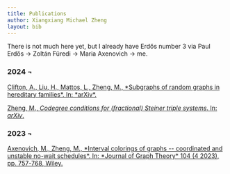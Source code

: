 ```yaml
---
title: Publications
author: Xiangxiang Michael Zheng
layout: bib
---
```


There is not much here yet, but I already have Erdős number 3 via Paul Erdős $\to$ Zoltán Füredi $\to$ Maria Axenovich $\to$ me.

<h3>2024 &#172;</h3>
<a href="https://arxiv.org/abs/2405.09486v1" title="arXiv">Clifton, A., Liu, H., Mattos, L., Zheng, M., *Subgraphs of random graphs in hereditary families*. In: *arXiv*.</a>

<a href="https://arxiv.org/abs/2411.07981" title="arXiv">Zheng, M., *Codegree conditions for (fractional) Steiner triple systems*. In: *arXiv*.</a>

<h3>2023 &#172;</h3>
<a href="https://doi.org/10.1002/jgt.23003" title="Journal of Graph Theory">Axenovich, M., Zheng, M., *Interval colorings of graphs -- coordinated and unstable no-wait schedules*. In: *Journal of Graph Theory* 104 (4 2023), pp. 757-768, Wiley.</a>